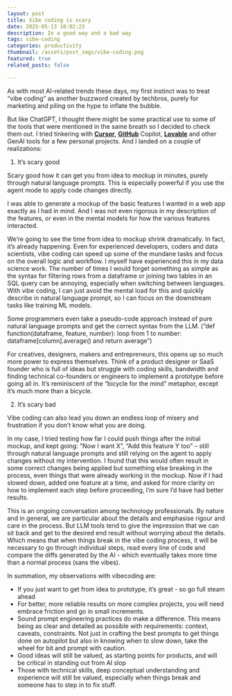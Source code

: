 ```yaml
---
layout: post
title: Vibe coding is scary
date: 2025-05-13 10:02:23
description: In a good way and a bad way
tags: vibe-coding
categories: productivity
thumbnail: /assets/post_imgs/vibe-coding.png
featured: true
related_posts: false

---
```

 


As with most AI-related trends these days, my first instinct was to treat “vibe coding” as another buzzword created by techbros, purely for marketing and piling on the hype to inflate the bubble. 

But like ChatGPT, I thought there might be some practical use to some of the tools that were mentioned in the same breath so I decided to check them out. I tried tinkering with [**Cursor**](https://www.cursor.com/), [**GitHub**](https://github.com/features/copilot) Copilot, [**Lovable**](https://lovable.dev/) and other GenAI tools for a few personal projects.  And I landed on a couple of realizations:

1. It’s scary good

Scary good how it can get you from idea to mockup in minutes, purely through natural language prompts. This is especially powerful if you use the agent mode to apply code changes directly.

I was able to generate a mockup of the basic features I wanted in a web app exactly as I had in mind. And I was not even rigorous in my description of the features, or even in the mental models for how the various features interacted. 

We’re going to see the time from idea to mockup shrink dramatically. In fact, it’s already happening.  Even for experienced developers, coders and data scientists, vibe coding can speed up some of the mundane tasks and focus on the overall logic and workflow. I myself have experienced this in my data science work. The number of times I would forget something as simple as the syntax for filtering rows from a dataframe or joining two tables in an SQL query can be annoying, especially when switching between languages. With vibe coding, I can just avoid the mental load for this and quickly describe in natural language prompt, so I can focus on the downstream tasks like training ML models. 

Some programmers even take a pseudo-code approach instead of pure natural language prompts and get the correct syntax from the LLM. (”def function(dataframe, feature, number): loop from 1 to number: dataframe[column].average() and return average”)

For creatives, designers, makers and entrepreneurs, this opens up so much more power to express themselves. Think of a product designer or SaaS founder who is full of ideas but struggle with coding skills, bandwidth and finding technical co-founders or engineers to implement a prototype before going all in. It’s reminiscent of the “bicycle for the mind” metaphor, except it’s much more than a bicycle.

 

2. It’s scary bad

Vibe coding can also lead you down an endless loop of misery and frustration if you don’t know what you are doing.

In my case, I tried testing how far I could push things after the initial mockup, and kept going: ”Now I want X”, “Add this feature Y too” – still through natural language prompts and still relying on the agent to apply changes without my intervention. I found that this would often result in some correct changes being applied but something else breaking in the process, even things that were already working in the mockup. Now if I had slowed down, added one feature at a time, and asked for more clarity on how to implement each step before proceeding, I’m sure I’d have had better results.

This is an ongoing conversation among technology professionals. By nature and in general, we are particular about the details and emphasise rigour and care in the process. But LLM tools tend to give the impression that we can sit back and get to the desired end result without worrying about the details. Which means that when things break in the vibe coding process, it will be necessary to go through individual steps, read every line of code and compare the diffs generated by the AI - which eventually takes more time than a normal process (sans the vibes).

In summation, my observations with vibecoding are:

- If you just want to get from idea to prototype, it’s great - so go full steam ahead
- For better, more reliable results on more complex projects, you will need embrace friction and go in small increments.
- Sound prompt engineering practices do make a difference. This means being as clear and detailed as possible with requirements: context, caveats, constraints. Not just in crafting the best prompts to get things done on autopilot but also in knowing when to slow down, take the wheel for bit and prompt with caution.
- Good ideas will still be valued, as starting points for products, and will be critical in standing out from AI slop
- Those with technical skills, deep conceptual understanding and experience will still be valued, especially when things break and someone has to step in to fix stuff.
